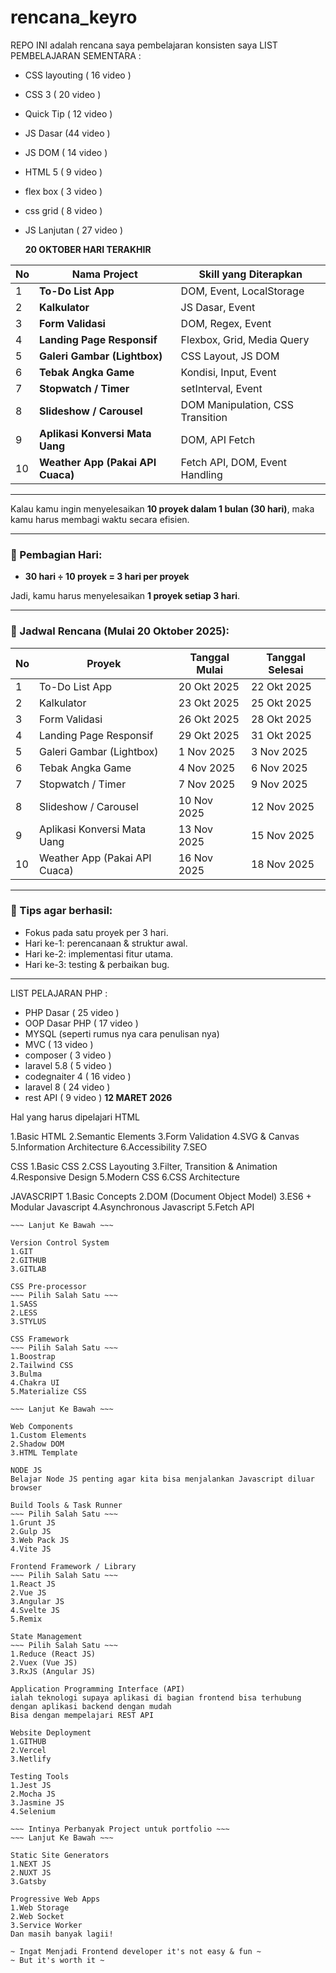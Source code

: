 # rencana_keyro
REPO INI adalah rencana saya pembelajaran konsisten saya
LIST PEMBELAJARAN SEMENTARA :
- CSS layouting ( 16 video )
- CSS 3 ( 20 video )
- Quick Tip ( 12 video )
- JS Dasar (44 video )
- JS DOM ( 14 video )
- HTML 5 ( 9 video )
- flex box ( 3 video )
- css grid ( 8 video )
- JS Lanjutan ( 27 video )

  **20 OKTOBER HARI TERAKHIR**

| No | Nama Project                      | Skill yang Diterapkan            |
| -- | --------------------------------- | -------------------------------- |
| 1  | **To-Do List App**                | DOM, Event, LocalStorage         |
| 2  | **Kalkulator**                    | JS Dasar, Event                  |
| 3  | **Form Validasi**                 | DOM, Regex, Event                |
| 4  | **Landing Page Responsif**        | Flexbox, Grid, Media Query       |
| 5  | **Galeri Gambar (Lightbox)**      | CSS Layout, JS DOM               |
| 6  | **Tebak Angka Game**              | Kondisi, Input, Event            |
| 7  | **Stopwatch / Timer**             | setInterval, Event               |
| 8  | **Slideshow / Carousel**          | DOM Manipulation, CSS Transition |
| 9  | **Aplikasi Konversi Mata Uang**   | DOM, API Fetch                   |
| 10 | **Weather App (Pakai API Cuaca)** | Fetch API, DOM, Event Handling   |
-------------------------------------------

Kalau kamu ingin menyelesaikan **10 proyek dalam 1 bulan (30 hari)**, maka kamu harus membagi waktu secara efisien.

---

### 🔢 Pembagian Hari:

* **30 hari ÷ 10 proyek = 3 hari per proyek**

Jadi, kamu harus menyelesaikan **1 proyek setiap 3 hari**.

---

### 📅 Jadwal Rencana (Mulai 20 Oktober 2025):

| No | Proyek                        | Tanggal Mulai | Tanggal Selesai |
| -- | ----------------------------- | ------------- | --------------- |
| 1  | To-Do List App                | 20 Okt 2025   | 22 Okt 2025     |
| 2  | Kalkulator                    | 23 Okt 2025   | 25 Okt 2025     |
| 3  | Form Validasi                 | 26 Okt 2025   | 28 Okt 2025     |
| 4  | Landing Page Responsif        | 29 Okt 2025   | 31 Okt 2025     |
| 5  | Galeri Gambar (Lightbox)      | 1 Nov 2025    | 3 Nov 2025      |
| 6  | Tebak Angka Game              | 4 Nov 2025    | 6 Nov 2025      |
| 7  | Stopwatch / Timer             | 7 Nov 2025    | 9 Nov 2025      |
| 8  | Slideshow / Carousel          | 10 Nov 2025   | 12 Nov 2025     |
| 9  | Aplikasi Konversi Mata Uang   | 13 Nov 2025   | 15 Nov 2025     |
| 10 | Weather App (Pakai API Cuaca) | 16 Nov 2025   | 18 Nov 2025     |

---

### 📝 Tips agar berhasil:

* Fokus pada satu proyek per 3 hari.
* Hari ke-1: perencanaan & struktur awal.
* Hari ke-2: implementasi fitur utama.
* Hari ke-3: testing & perbaikan bug.


-------------------------------------------
LIST PELAJARAN PHP :
- PHP Dasar ( 25 video )
- OOP Dasar PHP ( 17 video )
- MYSQL (seperti rumus nya cara penulisan nya)
- MVC ( 13 video )
- composer ( 3 video )
- laravel 5.8 ( 5 video )
- codegnaiter 4 ( 16 video )
- laravel 8 ( 24 video )
- rest API ( 9 video )
**12 MARET 2026**

Hal yang harus dipelajari
HTML

‌1.Basic HTML
‌2.Semantic Elements
‌3.Form Validation
‌4.SVG & Canvas
‌5.Information Architecture
‌6.Accessibility
‌7.SEO

CSS
‌1.Basic CSS
‌2.CSS Layouting
‌3.Filter, Transition & Animation
‌4.Responsive Design
‌5.Modern CSS
‌6.CSS Architecture

JAVASCRIPT
‌1.Basic Concepts
‌2.DOM (Document Object Model)
‌3.ES6 + Modular Javascript
‌4.Asynchronous Javascript
‌5.Fetch API

~~~ Diatas Adalah hal yang WAJIB Dipelajari!! ~~~
~~~ Lanjut Ke Bawah ~~~

Version Control System
1.GIT
2.GITHUB
3.GITLAB

CSS Pre-processor
~~~ Pilih Salah Satu ~~~
1.SASS
2.LESS
3.STYLUS

CSS Framework
~~~ Pilih Salah Satu ~~~
1.Boostrap
2.Tailwind CSS
3.Bulma
4.Chakra UI
5.Materialize CSS

~~~ Lanjut Ke Bawah ~~~

Web Components
1.Custom Elements
2.Shadow DOM
3.HTML Template

NODE JS
Belajar Node JS penting agar kita bisa menjalankan Javascript diluar browser

Build Tools & Task Runner
~~~ Pilih Salah Satu ~~~
1.Grunt JS
2.Gulp JS
3.Web Pack JS
4.Vite JS

Frontend Framework / Library
~~~ Pilih Salah Satu ~~~
1.React JS
2.Vue JS
3.Angular JS
4.Svelte JS
5.Remix

State Management
~~~ Pilih Salah Satu ~~~
1.Reduce (React JS)
2.Vuex (Vue JS)
3.RxJS (Angular JS)

Application Programming Interface (API)
ialah teknologi supaya aplikasi di bagian frontend bisa terhubung dengan aplikasi backend dengan mudah
Bisa dengan mempelajari REST API

Website Deployment
1.GITHUB
2.Vercel
3.Netlify

Testing Tools
1.Jest JS
2.Mocha JS
3.Jasmine JS
4.Selenium

~~~ Intinya Perbanyak Project untuk portfolio ~~~
~~~ Lanjut Ke Bawah ~~~

Static Site Generators
1.NEXT JS
2.NUXT JS
3.Gatsby

Progressive Web Apps
1.Web Storage
2.Web Socket
3.Service Worker
Dan masih banyak lagii!

~ Ingat Menjadi Frontend developer it's not easy & fun ~
~ But it's worth it ~

